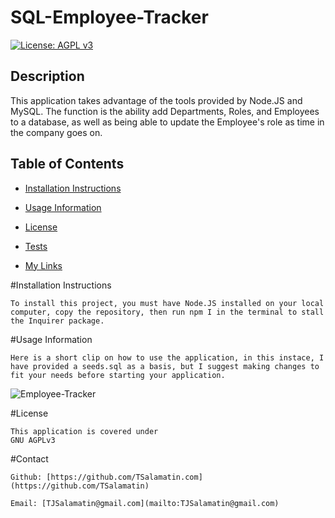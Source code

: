 # SQL-Employee-Tracker
[![License: AGPL v3](https://img.shields.io/badge/License-AGPL_v3-blue.svg)](https://www.gnu.org/licenses/agpl-3.0)

## Description
    
This application takes advantage of the tools provided by Node.JS and MySQL. The function is the ability add Departments, Roles, and Employees to a database,
as well as being able to update the Employee's role as time in the company goes on.


 
## Table of Contents
    
- [Installation Instructions](#installation-instructions)

- [Usage Information](#usage-information)

- [License](#license)

- [Tests](#tests)

- [My Links](#contact)

    
#Installation Instructions
    
    To install this project, you must have Node.JS installed on your local computer, copy the repository, then run npm I in the terminal to stall the Inquirer package. 
    
#Usage Information
    
    Here is a short clip on how to use the application, in this instace, I have provided a seeds.sql as a basis, but I suggest making changes to fit your needs before starting your application. 
  
![Employee-Tracker](https://github.com/TSalamatin/SQL-Employee-Tracker/assets/128180862/55e7405a-bb4c-40d6-bf42-b282d290814c)






    
#License
    
    This application is covered under
    GNU AGPLv3
      
    
#Contact

    Github: [https://github.com/TSalamatin.com](https://github.com/TSalamatin)

    Email: [TJSalamatin@gmail.com](mailto:TJSalamatin@gmail.com)
    
